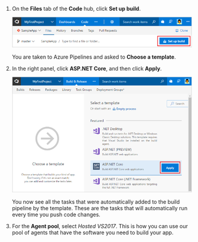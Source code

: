 1. On the **Files** tab of the **Code** hub, click **Set up build**.

   ![Screenshot showing button to set up build for a repository](../../_shared/_img/set-up-first-build-from-code-hub.png)

   You are taken to Azure Pipelines and asked to **Choose a template**.

2. In the right panel, click **ASP.NET Core**, and then click **Apply**.

   ![Screenshot showing dotnet core template](_img/apply-aspnet-core-build-template.png)

   You now see all the tasks that were automatically added to the build pipeline by the template. These are the tasks that will automatically run every time you push code changes.

3. For the **Agent pool**, select _Hosted VS2017_. This is how you can use our pool of agents that have the software you need to build your app.
